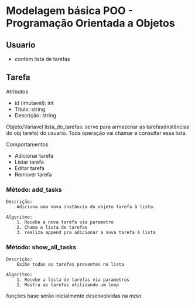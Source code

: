 # Modelagem básica POO - Programação Orientada a Objetos

## Usuario

- contem lista de tarefas

## Tarefa

Atributos

- id (imutavel): int 
- Titulo: string
- Descrição: string 

Objeto/Variavel
lista_de_tarefas: serve para armazenar as tarefas(instâncias do obj tarefa) do usuario. Toda operação vai chamar e consultar essa lista.

Comportamentos

- Adicionar tarefa
- Listar tarefa
- Editar tarefa
- Remover tarefa

### Método: add_tasks

    Descrição:
        Adiciona uma nova instância do objeto tarefa à lista.

    Algoritmo:
        1. Recebe a nova tarefa via parametro
        2. Chama a lista de tarefas
        3. realiza append pra adicionar a nova tarefa à lista

### Método: show_all_tasks

    Descrição:
        Exibe todas as tarefas presentes na lista

    Algoritmo:
        1. Recebe a lista de tarefas via parametros
        2. Mostra as tarefas utilizando um loop

funções base serão inicialmente desenvolvidas na *main*.
